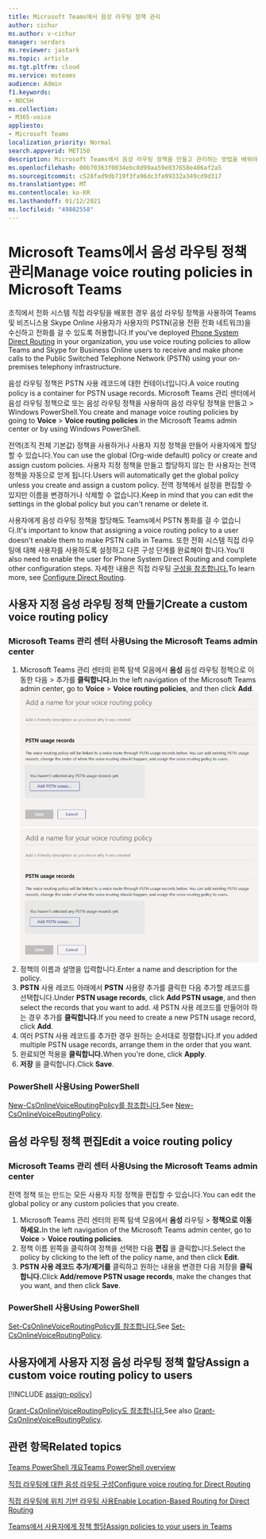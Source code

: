```yaml
---
title: Microsoft Teams에서 음성 라우팅 정책 관리
author: cichur
ms.author: v-cichur
manager: serdars
ms.reviewer: jastark
ms.topic: article
ms.tgt.pltfrm: cloud
ms.service: msteams
audience: Admin
f1.keywords:
- NOCSH
ms.collection:
- M365-voice
appliesto:
- Microsoft Teams
localization_priority: Normal
search.appverid: MET150
description: Microsoft Teams에서 음성 라우팅 정책을 만들고 관리하는 방법을 배워야 합니다.
ms.openlocfilehash: 00b70363f0034ebc8d99aa59e037658e406af2a5
ms.sourcegitcommit: c528fad9db719f3fa96dc3fa99332a349cd9d317
ms.translationtype: MT
ms.contentlocale: ko-KR
ms.lasthandoff: 01/12/2021
ms.locfileid: "49802558"
---
```

# <a name="manage-voice-routing-policies-in-microsoft-teams"></a><span data-ttu-id="b507b-103">Microsoft Teams에서 음성 라우팅 정책 관리</span><span class="sxs-lookup"><span data-stu-id="b507b-103">Manage voice routing policies in Microsoft Teams</span></span>

<span data-ttu-id="b507b-104">조직에서 전화 시스템 [](direct-routing-landing-page.md) 직접 라우팅을 배포한 경우 음성 라우팅 정책을 사용하여 Teams 및 비즈니스용 Skype Online 사용자가 사용자의 PSTN(공용 전환 전화 네트워크)을 수신하고 전화를 걸 수 있도록 허용합니다.</span><span class="sxs-lookup"><span data-stu-id="b507b-104">If you've deployed [Phone System Direct Routing](direct-routing-landing-page.md) in your organization, you use voice routing policies to allow Teams and Skype for Business Online users to receive and make phone calls to the Public Switched Telephone Network (PSTN) using your on-premises telephony infrastructure.</span></span>

<span data-ttu-id="b507b-105">음성 라우팅 정책은 PSTN 사용 레코드에 대한 컨테이너입니다.</span><span class="sxs-lookup"><span data-stu-id="b507b-105">A voice routing policy is a container for PSTN usage records.</span></span> <span data-ttu-id="b507b-106">Microsoft Teams 관리 센터에서 음성 라우팅 정책으로 또는 음성 라우팅 정책을 사용하여 음성 라우팅 정책을 만들고  >   Windows PowerShell.</span><span class="sxs-lookup"><span data-stu-id="b507b-106">You create and manage voice routing policies by going to **Voice** > **Voice routing policies** in the Microsoft Teams admin center or by using Windows PowerShell.</span></span>

<span data-ttu-id="b507b-107">전역(조직 전체 기본값) 정책을 사용하거나 사용자 지정 정책을 만들어 사용자에게 할당할 수 있습니다.</span><span class="sxs-lookup"><span data-stu-id="b507b-107">You can use the global (Org-wide default) policy or create and assign custom policies.</span></span> <span data-ttu-id="b507b-108">사용자 지정 정책을 만들고 할당하지 않는 한 사용자는 전역 정책을 자동으로 얻게 됩니다.</span><span class="sxs-lookup"><span data-stu-id="b507b-108">Users will automatically get the global policy unless you create and assign a custom policy.</span></span> <span data-ttu-id="b507b-109">전역 정책에서 설정을 편집할 수 있지만 이름을 변경하거나 삭제할 수 없습니다.</span><span class="sxs-lookup"><span data-stu-id="b507b-109">Keep in mind that you can edit the settings in the global policy but you can't rename or delete it.</span></span>

<span data-ttu-id="b507b-110">사용자에게 음성 라우팅 정책을 할당해도 Teams에서 PSTN 통화를 걸 수 없습니다.</span><span class="sxs-lookup"><span data-stu-id="b507b-110">It's important to know that assigning a voice routing policy to a user doesn't enable them to make PSTN calls in Teams.</span></span> <span data-ttu-id="b507b-111">또한 전화 시스템 직접 라우팅에 대해 사용자를 사용하도록 설정하고 다른 구성 단계를 완료해야 합니다.</span><span class="sxs-lookup"><span data-stu-id="b507b-111">You'll also need to enable the user for Phone System Direct Routing and complete other configuration steps.</span></span> <span data-ttu-id="b507b-112">자세한 내용은 직접 라우팅 [구성을 참조합니다.](direct-routing-configure.md)</span><span class="sxs-lookup"><span data-stu-id="b507b-112">To learn more, see [Configure Direct Routing](direct-routing-configure.md).</span></span>

## <a name="create-a-custom-voice-routing-policy"></a><span data-ttu-id="b507b-113">사용자 지정 음성 라우팅 정책 만들기</span><span class="sxs-lookup"><span data-stu-id="b507b-113">Create a custom voice routing policy</span></span>

### <a name="using-the-microsoft-teams-admin-center"></a><span data-ttu-id="b507b-114">Microsoft Teams 관리 센터 사용</span><span class="sxs-lookup"><span data-stu-id="b507b-114">Using the Microsoft Teams admin center</span></span>

1. <span data-ttu-id="b507b-115">Microsoft Teams 관리 센터의 왼쪽 탐색 모음에서 **음성** 음성 라우팅 정책으로 이동한 다음  >  추가를 **클릭합니다.**</span><span class="sxs-lookup"><span data-stu-id="b507b-115">In the left navigation of the Microsoft Teams admin center, go to **Voice** > **Voice routing policies**, and then click **Add**.</span></span><br>
    <span data-ttu-id="b507b-116">![Microsoft Teams 관리 센터의 음성 라우팅 정책 추가 페이지의 스크린샷 ](media/manage-voice-routing-policies.png)</span><span class="sxs-lookup"><span data-stu-id="b507b-116">![Screenshot of the Add voice routing policy page in the Microsoft Teams admin center ](media/manage-voice-routing-policies.png)</span></span> 
2. <span data-ttu-id="b507b-117">정책의 이름과 설명을 입력합니다.</span><span class="sxs-lookup"><span data-stu-id="b507b-117">Enter a name and description for the policy.</span></span>
3. <span data-ttu-id="b507b-118">**PSTN** 사용 레코드 아래에서 **PSTN** 사용량 추가를 클릭한 다음 추가할 레코드를 선택합니다.</span><span class="sxs-lookup"><span data-stu-id="b507b-118">Under **PSTN usage records**, click **Add PSTN usage**, and then select the records that you want to add.</span></span> <span data-ttu-id="b507b-119">새 PSTN 사용 레코드를 만들어야 하는 경우 추가를 **클릭합니다.**</span><span class="sxs-lookup"><span data-stu-id="b507b-119">If you need to create a new PSTN usage record, click **Add**.</span></span>
4. <span data-ttu-id="b507b-120">여러 PSTN 사용 레코드를 추가한 경우 원하는 순서대로 정렬합니다.</span><span class="sxs-lookup"><span data-stu-id="b507b-120">If you added multiple PSTN usage records, arrange them in the order that you want.</span></span>
5. <span data-ttu-id="b507b-121">완료되면 적용을 **클릭합니다.**</span><span class="sxs-lookup"><span data-stu-id="b507b-121">When you're done, click **Apply**.</span></span>
6. <span data-ttu-id="b507b-122">**저장** 을 클릭합니다.</span><span class="sxs-lookup"><span data-stu-id="b507b-122">Click **Save**.</span></span>

### <a name="using-powershell"></a><span data-ttu-id="b507b-123">PowerShell 사용</span><span class="sxs-lookup"><span data-stu-id="b507b-123">Using PowerShell</span></span>

<span data-ttu-id="b507b-124">[New-CsOnlineVoiceRoutingPolicy를 참조합니다.](https://docs.microsoft.com/powershell/module/skype/new-csonlinevoiceroutingpolicy)</span><span class="sxs-lookup"><span data-stu-id="b507b-124">See [New-CsOnlineVoiceRoutingPolicy](https://docs.microsoft.com/powershell/module/skype/new-csonlinevoiceroutingpolicy).</span></span>

## <a name="edit-a-voice-routing-policy"></a><span data-ttu-id="b507b-125">음성 라우팅 정책 편집</span><span class="sxs-lookup"><span data-stu-id="b507b-125">Edit a voice routing policy</span></span>

### <a name="using-the-microsoft-teams-admin-center"></a><span data-ttu-id="b507b-126">Microsoft Teams 관리 센터 사용</span><span class="sxs-lookup"><span data-stu-id="b507b-126">Using the Microsoft Teams admin center</span></span>

<span data-ttu-id="b507b-127">전역 정책 또는 만드는 모든 사용자 지정 정책을 편집할 수 있습니다.</span><span class="sxs-lookup"><span data-stu-id="b507b-127">You can edit the global policy or any custom policies that you create.</span></span>

1. <span data-ttu-id="b507b-128">Microsoft Teams 관리 센터의 왼쪽 탐색 모음에서 **음성** 라우팅  >  **정책으로 이동하세요.**</span><span class="sxs-lookup"><span data-stu-id="b507b-128">In the left navigation of the Microsoft Teams admin center, go to **Voice** > **Voice routing policies**.</span></span>
2. <span data-ttu-id="b507b-129">정책 이름 왼쪽을 클릭하여 정책을 선택한 다음 **편집** 을 클릭합니다.</span><span class="sxs-lookup"><span data-stu-id="b507b-129">Select the policy by clicking to the left of the policy name, and then click **Edit**.</span></span>
3. <span data-ttu-id="b507b-130">**PSTN 사용 레코드 추가/제거를** 클릭하고 원하는 내용을 변경한 다음 저장을 **클릭합니다.**</span><span class="sxs-lookup"><span data-stu-id="b507b-130">Click **Add/remove PSTN usage records**, make the changes that you want, and then click **Save**.</span></span>

### <a name="using-powershell"></a><span data-ttu-id="b507b-131">PowerShell 사용</span><span class="sxs-lookup"><span data-stu-id="b507b-131">Using PowerShell</span></span>

<span data-ttu-id="b507b-132">[Set-CsOnlineVoiceRoutingPolicy를 참조합니다.](https://docs.microsoft.com/powershell/module/skype/set-csonlinevoiceroutingpolicy)</span><span class="sxs-lookup"><span data-stu-id="b507b-132">See [Set-CsOnlineVoiceRoutingPolicy](https://docs.microsoft.com/powershell/module/skype/set-csonlinevoiceroutingpolicy).</span></span>

## <a name="assign-a-custom-voice-routing-policy-to-users"></a><span data-ttu-id="b507b-133">사용자에게 사용자 지정 음성 라우팅 정책 할당</span><span class="sxs-lookup"><span data-stu-id="b507b-133">Assign a custom voice routing policy to users</span></span>

[!INCLUDE [assign-policy](includes/assign-policy.md)]

<span data-ttu-id="b507b-134">[Grant-CsOnlineVoiceRoutingPolicy도 참조합니다.](https://docs.microsoft.com/powershell/module/skype/grant-csonlinevoiceroutingpolicy)</span><span class="sxs-lookup"><span data-stu-id="b507b-134">See also [Grant-CsOnlineVoiceRoutingPolicy](https://docs.microsoft.com/powershell/module/skype/grant-csonlinevoiceroutingpolicy).</span></span>

## <a name="related-topics"></a><span data-ttu-id="b507b-135">관련 항목</span><span class="sxs-lookup"><span data-stu-id="b507b-135">Related topics</span></span>

[<span data-ttu-id="b507b-136">Teams PowerShell 개요</span><span class="sxs-lookup"><span data-stu-id="b507b-136">Teams PowerShell overview</span></span>](teams-powershell-overview.md)

[<span data-ttu-id="b507b-137">직접 라우팅에 대한 음성 라우팅 구성</span><span class="sxs-lookup"><span data-stu-id="b507b-137">Configure voice routing for Direct Routing</span></span>](direct-routing-voice-routing.md)

[<span data-ttu-id="b507b-138">직접 라우팅에 위치 기반 라우팅 사용</span><span class="sxs-lookup"><span data-stu-id="b507b-138">Enable Location-Based Routing for Direct Routing</span></span>](location-based-routing-enable.md)

[<span data-ttu-id="b507b-139">Teams에서 사용자에게 정책 할당</span><span class="sxs-lookup"><span data-stu-id="b507b-139">Assign policies to your users in Teams</span></span>](assign-policies.md)

